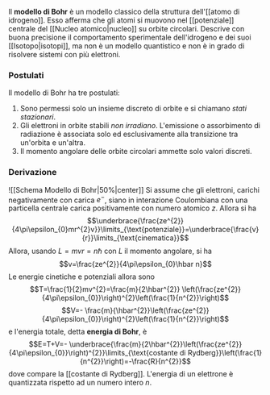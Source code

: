 Il **modello di Bohr** è un modello classico della struttura dell'[[atomo di idrogeno]]. Esso afferma che gli atomi si muovono nel [[potenziale]] centrale del [[Nucleo atomico|nucleo]] su orbite circolari. Descrive con buona precisione il comportamento sperimentale dell'idrogeno e dei suoi [[Isotopo|isotopi]], ma non è un modello quantistico e non è in grado di risolvere sistemi con più elettroni.
### Postulati
Il modello di Bohr ha tre postulati:
1. Sono permessi solo un insieme discreto di orbite e si chiamano *stati stazionari*.
2. Gli elettroni in orbite stabili *non irradiano*. L'emissione o assorbimento di radiazione è associata solo ed esclusivamente alla transizione tra un'orbita e un'altra.
3. Il momento angolare delle orbite circolari ammette solo valori discreti.
### Derivazione
![[Schema Modello di Bohr|50%|center]]
Si assume che gli elettroni, carichi negativamente con carica $e^{-}$, siano in interazione Coulombiana con una particella centrale carica positivamente con numero atomico $z$. Allora si ha
$$\underbrace{\frac{ze^{2}}{4\pi\epsilon_{0}mr^{2}v}}\limits_{\text{potenziale}}=\underbrace{\frac{v}{r}}\limits_{\text{cinematica}}$$
Allora, usando $L=mvr=n\hbar$ con $L$ il momento angolare, si ha
$$v=\frac{ze^{2}}{4\pi\epsilon_{0}\hbar n}$$
Le energie cinetiche e potenziali allora sono
$$T=\frac{1}{2}mv^{2}=\frac{m}{2\hbar^{2}} \left(\frac{ze^{2}}{4\pi\epsilon_{0}}\right)^{2}\left(\frac{1}{n^{2}}\right)$$
$$V=- \frac{m}{\hbar^{2}}\left(\frac{ze^{2}}{4\pi\epsilon_{0}}\right)^{2}\left(\frac{1}{n^{2}}\right)$$
e l'energia totale, detta **energia di Bohr**, è
$$E=T+V=- \underbrace{\frac{m}{2\hbar^{2}}\left(\frac{ze^{2}}{4\pi\epsilon_{0}}\right)^{2}}\limits_{\text{costante di Rydberg}}\left(\frac{1}{n^{2}}\right)=-\frac{R}{n^{2}}$$
dove compare la [[costante di Rydberg]]. L'energia di un elettrone è quantizzata rispetto ad un numero intero $n$.